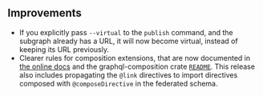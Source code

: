 ## Improvements

- If you explicitly pass `--virtual` to the `publish` command, and the subgraph already has a URL, it will now become virtual, instead of keeping its URL previously.
- Clearer rules for composition extensions, that are now documented in [the online docs](https://grafbase.com/docs/gateway/extensions/composition) and the graphql-composition crate [`README`](https://github.com/grafbase/grafbase/blob/main/crates/graphql-composition/README.md). This release also includes propagating the `@link` directives to import directives composed with `@composeDirective` in the federated schema.
